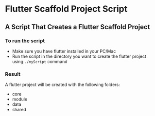 # Flutter Scaffold Project Script

## A Script That Creates a Flutter Scaffold Project

### To run the script
- Make sure you have flutter installed in your PC/Mac
- Run the script in the directory you want to create the flutter project using `./myScript` command

### Result
   
   A flutter project will be created with the following folders:
   - core
   - module
   - data
   - shared
   
 
